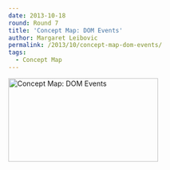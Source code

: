 ```yaml
---
date: 2013-10-18
round: Round 7
title: 'Concept Map: DOM Events'
author: Margaret Leibovic
permalink: /2013/10/concept-map-dom-events/
tags:
  - Concept Map
---
```

[<img class="alignnone size-medium wp-image-4859" alt="Concept Map: DOM Events" src="/software-carpentry-training-website/uploads/2013/10/2013-10-18-16.46.591-300x168.jpg" width="300" height="168" />][1]

&nbsp;

 [1]: /software-carpentry-training-website/uploads/2013/10/2013-10-18-16.46.591.jpg
